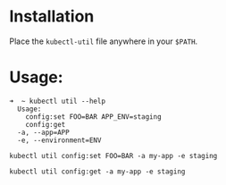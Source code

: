 # Installation
Place the `kubectl-util` file anywhere in your `$PATH`.

# Usage:

```
➜  ~ kubectl util --help
  Usage:
    config:set FOO=BAR APP_ENV=staging
    config:get
  -a, --app=APP
  -e, --environment=ENV
```

```
kubectl util config:set FOO=BAR -a my-app -e staging
```

```
kubectl util config:get -a my-app -e staging
```